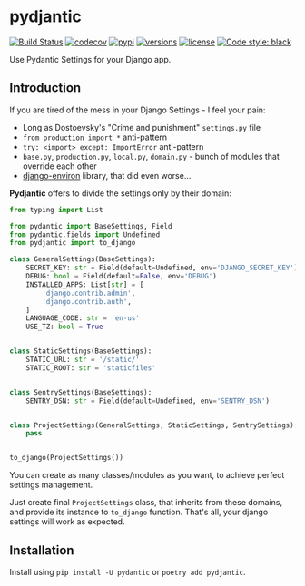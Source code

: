 # pydjantic
[![Build Status](https://github.com/ErhoSen/pydjantic/actions/workflows/main.yml/badge.svg)](https://github.com/ErhoSen/pydjantic/actions)
[![codecov](https://codecov.io/gh/ErhoSen/pydjantic/branch/master/graph/badge.svg?token=BW5A0V3CR3)](https://codecov.io/gh/ErhoSen/pydjantic)
[![pypi](https://img.shields.io/pypi/v/pydjantic.svg)](https://pypi.org/project/pydjantic/)
[![versions](https://img.shields.io/pypi/pyversions/pydjantic.svg)](https://github.com/ErhoSen/pydjantic)
[![license](https://img.shields.io/github/license/erhosen/pydjantic.svg)](https://github.com/ErhoSen/pydjantic/blob/master/LICENSE)
[![Code style: black](https://img.shields.io/badge/code%20style-black-000000.svg)](https://github.com/psf/black)

Use Pydantic Settings for your Django app.

## Introduction

If you are tired of the mess in your Django Settings - I feel your pain:
* Long as Dostoevsky's "Crime and punishment" `settings.py` file
* `from production import *` anti-pattern
* `try: <import> except: ImportError` anti-pattern
* `base.py`, `production.py`, `local.py`, `domain.py` - bunch of modules that override each other
* [django-environ](https://github.com/joke2k/django-environ) library, that did even worse...

**Pydjantic** offers to divide the settings only by their domain:
```py
from typing import List

from pydantic import BaseSettings, Field
from pydantic.fields import Undefined
from pydjantic import to_django

class GeneralSettings(BaseSettings):
    SECRET_KEY: str = Field(default=Undefined, env='DJANGO_SECRET_KEY')
    DEBUG: bool = Field(default=False, env='DEBUG')
    INSTALLED_APPS: List[str] = [
        'django.contrib.admin',
        'django.contrib.auth',
    ]
    LANGUAGE_CODE: str = 'en-us'
    USE_TZ: bool = True


class StaticSettings(BaseSettings):
    STATIC_URL: str = '/static/'
    STATIC_ROOT: str = 'staticfiles'


class SentrySettings(BaseSettings):
    SENTRY_DSN: str = Field(default=Undefined, env='SENTRY_DSN')


class ProjectSettings(GeneralSettings, StaticSettings, SentrySettings):
    pass


to_django(ProjectSettings())
```
You can create as many classes/modules as you want, to achieve perfect settings management.

Just create final `ProjectSettings` class, that inherits from these domains, and provide its instance to `to_django` function.
That's all, your django settings will work as expected.

## Installation

Install using `pip install -U pydantic` or `poetry add pydjantic`.

